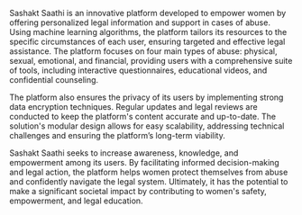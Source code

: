 Sashakt Saathi is an innovative platform developed to empower women by offering personalized legal information and support in cases of abuse. Using machine learning algorithms, the platform tailors its resources to the specific circumstances of each user, ensuring targeted and effective legal assistance. The platform focuses on four main types of abuse: physical, sexual, emotional, and financial, providing users with a comprehensive suite of tools, including interactive questionnaires, educational videos, and confidential counseling.

The platform also ensures the privacy of its users by implementing strong data encryption techniques. Regular updates and legal reviews are conducted to keep the platform's content accurate and up-to-date. The solution's modular design allows for easy scalability, addressing technical challenges and ensuring the platform’s long-term viability.

Sashakt Saathi seeks to increase awareness, knowledge, and empowerment among its users. By facilitating informed decision-making and legal action, the platform helps women protect themselves from abuse and confidently navigate the legal system. Ultimately, it has the potential to make a significant societal impact by contributing to women's safety, empowerment, and legal education.

